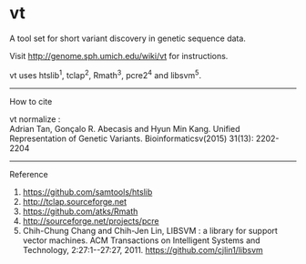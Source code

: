 vt
==

A tool set for short variant discovery in genetic sequence data.

Visit http://genome.sph.umich.edu/wiki/vt for instructions.

vt uses htslib<sup>1</sup>, tclap<sup>2</sup>, Rmath<sup>3</sup>, pcre2<sup>4</sup> and libsvm<sup>5</sup>.

-----------------------------------------------------------------

How to cite

vt normalize : <br>
Adrian Tan, Gonçalo R. Abecasis and Hyun Min Kang.  Unified Representation of Genetic Variants. Bioinformaticsv(2015) 31(13): 2202-2204

-----------------------------------------------------------------

Reference

1. https://github.com/samtools/htslib
2. http://tclap.sourceforge.net
3. https://github.com/atks/Rmath
4. http://sourceforge.net/projects/pcre
5. Chih-Chung Chang and Chih-Jen Lin, LIBSVM : a library for support vector machines. ACM Transactions on Intelligent Systems and Technology, 2:27:1--27:27, 2011.
   https://github.com/cjlin1/libsvm

